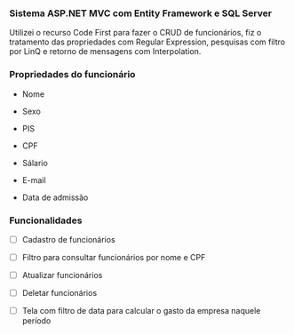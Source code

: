 ### Sistema ASP.NET MVC com Entity Framework e SQL Server

Utilizei o recurso Code First para fazer o CRUD de funcionários, fiz o tratamento das propriedades com Regular Expression,
pesquisas com filtro por LinQ e retorno de mensagens com Interpolation.

### Propriedades do funcionário

- Nome

- Sexo

- PIS

- CPF

- Sálario

- E-mail

- Data de admissão

### Funcionalidades

- [ ] Cadastro de funcionários

- [ ] Filtro para consultar funcionários por nome e CPF

- [ ] Atualizar funcionários

- [ ] Deletar funcionários

- [ ] Tela com filtro de data para calcular o gasto da empresa naquele período
